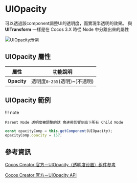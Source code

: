 
# UIOpacity 

可以透過該component調整UI的透明度，而實現半透明的效果。
與 **UITransform** 一樣是在 Cocos 3.X 時從 Node 中分離出來的屬性

![UIOpacity示例][UIOpacity Example]


## UIOpacity 屬性

| 屬性      | 功能說明   |
| ------------------- | ------------------- |
|**Opacity**|透明度`0-255`(透明)~(不透明)| 

## UIOpacity 範例

!!! note
    
    Parent Node 透明度被調整的話 會連帶影響到底下所有 Child Node

```ts
const opacityComp = this.getComponent(UIOpacity);
opacityComp.opacity = 157;
```

## 參考資訊

[Cocos Creator 官方－UIOpacity（透明度设置）组件参考](https://docs.cocos.com/creator/3.6/manual/zh/ui-system/components/editor/ui-opacity.html)

[Cocos Creator 官方－UIOpacity API](https://docs.cocos.com/creator/3.6/api/zh/class/UIOpacity)

[UIOpacity Example]: https://docs.cocos.com/creator/3.6/manual/zh/ui-system/components/editor/uiopacity/ui-opacity.png "圖片來源：UIOpacity（透明度设置）组件参考"